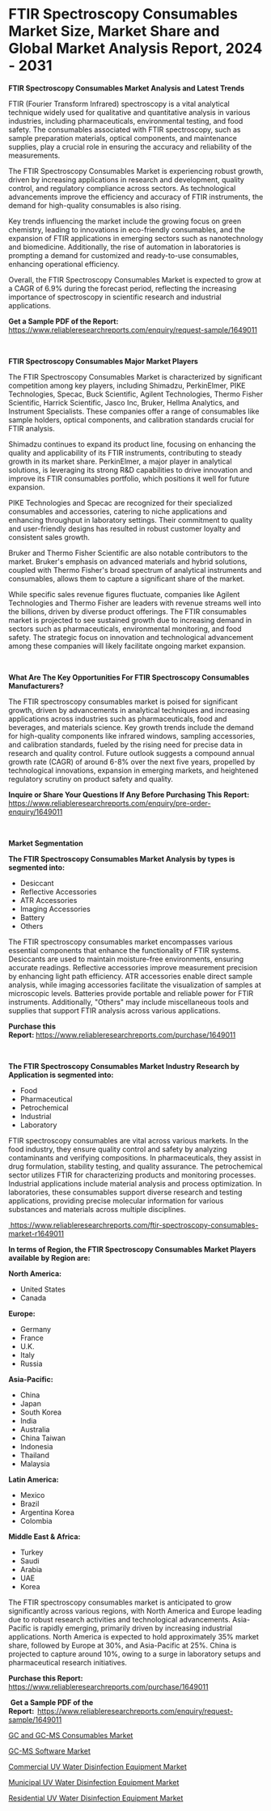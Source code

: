 <p><h1>FTIR Spectroscopy Consumables Market Size, Market Share and Global Market Analysis Report, 2024 - 2031</h1></p><p><strong>FTIR Spectroscopy Consumables Market Analysis and Latest Trends</strong></p>
<p><p>FTIR (Fourier Transform Infrared) spectroscopy is a vital analytical technique widely used for qualitative and quantitative analysis in various industries, including pharmaceuticals, environmental testing, and food safety. The consumables associated with FTIR spectroscopy, such as sample preparation materials, optical components, and maintenance supplies, play a crucial role in ensuring the accuracy and reliability of the measurements.</p><p>The FTIR Spectroscopy Consumables Market is experiencing robust growth, driven by increasing applications in research and development, quality control, and regulatory compliance across sectors. As technological advancements improve the efficiency and accuracy of FTIR instruments, the demand for high-quality consumables is also rising.</p><p>Key trends influencing the market include the growing focus on green chemistry, leading to innovations in eco-friendly consumables, and the expansion of FTIR applications in emerging sectors such as nanotechnology and biomedicine. Additionally, the rise of automation in laboratories is prompting a demand for customized and ready-to-use consumables, enhancing operational efficiency.</p><p>Overall, the FTIR Spectroscopy Consumables Market is expected to grow at a CAGR of 6.9% during the forecast period, reflecting the increasing importance of spectroscopy in scientific research and industrial applications.</p></p>
<p><strong>Get a Sample PDF of the Report:&nbsp;</strong> <a href="https://www.reliableresearchreports.com/enquiry/request-sample/1649011?utm_campaign=114&utm_medium=2&utm_source=Github&utm_content=ia&utm_term=29122024&utm_id=ftir-spectroscopy-consumables">https://www.reliableresearchreports.com/enquiry/request-sample/1649011</a></p>
<p>&nbsp;</p>
<p><strong>FTIR Spectroscopy Consumables Major Market Players</strong></p>
<p><p>The FTIR Spectroscopy Consumables Market is characterized by significant competition among key players, including Shimadzu, PerkinElmer, PIKE Technologies, Specac, Buck Scientific, Agilent Technologies, Thermo Fisher Scientific, Harrick Scientific, Jasco Inc, Bruker, Hellma Analytics, and Instrument Specialists. These companies offer a range of consumables like sample holders, optical components, and calibration standards crucial for FTIR analysis.</p><p>Shimadzu continues to expand its product line, focusing on enhancing the quality and applicability of its FTIR instruments, contributing to steady growth in its market share. PerkinElmer, a major player in analytical solutions, is leveraging its strong R&D capabilities to drive innovation and improve its FTIR consumables portfolio, which positions it well for future expansion.</p><p>PIKE Technologies and Specac are recognized for their specialized consumables and accessories, catering to niche applications and enhancing throughput in laboratory settings. Their commitment to quality and user-friendly designs has resulted in robust customer loyalty and consistent sales growth.</p><p>Bruker and Thermo Fisher Scientific are also notable contributors to the market. Bruker's emphasis on advanced materials and hybrid solutions, coupled with Thermo Fisher's broad spectrum of analytical instruments and consumables, allows them to capture a significant share of the market.</p><p>While specific sales revenue figures fluctuate, companies like Agilent Technologies and Thermo Fisher are leaders with revenue streams well into the billions, driven by diverse product offerings. The FTIR consumables market is projected to see sustained growth due to increasing demand in sectors such as pharmaceuticals, environmental monitoring, and food safety. The strategic focus on innovation and technological advancement among these companies will likely facilitate ongoing market expansion.</p></p>
<p>&nbsp;</p>
<p><strong>What Are The Key Opportunities For FTIR Spectroscopy Consumables Manufacturers?</strong></p>
<p><p>The FTIR spectroscopy consumables market is poised for significant growth, driven by advancements in analytical techniques and increasing applications across industries such as pharmaceuticals, food and beverages, and materials science. Key growth trends include the demand for high-quality components like infrared windows, sampling accessories, and calibration standards, fueled by the rising need for precise data in research and quality control. Future outlook suggests a compound annual growth rate (CAGR) of around 6-8% over the next five years, propelled by technological innovations, expansion in emerging markets, and heightened regulatory scrutiny on product safety and quality.</p></p>
<p><strong>Inquire or Share Your Questions If Any Before Purchasing This Report:</strong> <a href="https://www.reliableresearchreports.com/enquiry/pre-order-enquiry/1649011?utm_campaign=114&utm_medium=2&utm_source=Github&utm_content=ia&utm_term=29122024&utm_id=ftir-spectroscopy-consumables">https://www.reliableresearchreports.com/enquiry/pre-order-enquiry/1649011</a></p>
<p>&nbsp;</p>
<p><strong>Market Segmentation</strong></p>
<p><strong>The FTIR Spectroscopy Consumables Market Analysis by types is segmented into:</strong></p>
<p><ul><li>Desiccant</li><li>Reflective Accessories</li><li>ATR Accessories</li><li>Imaging Accessories</li><li>Battery</li><li>Others</li></ul></p>
<p><p>The FTIR spectroscopy consumables market encompasses various essential components that enhance the functionality of FTIR systems. Desiccants are used to maintain moisture-free environments, ensuring accurate readings. Reflective accessories improve measurement precision by enhancing light path efficiency. ATR accessories enable direct sample analysis, while imaging accessories facilitate the visualization of samples at microscopic levels. Batteries provide portable and reliable power for FTIR instruments. Additionally, "Others" may include miscellaneous tools and supplies that support FTIR analysis across various applications.</p></p>
<p><strong>Purchase this Report:&nbsp;</strong><a href="https://www.reliableresearchreports.com/purchase/1649011?utm_campaign=114&utm_medium=2&utm_source=Github&utm_content=ia&utm_term=29122024&utm_id=ftir-spectroscopy-consumables">https://www.reliableresearchreports.com/purchase/1649011</a></p>
<p>&nbsp;</p>
<p><strong>The FTIR Spectroscopy Consumables Market Industry Research by Application is segmented into:</strong></p>
<p><ul><li>Food</li><li>Pharmaceutical</li><li>Petrochemical</li><li>Industrial</li><li>Laboratory</li></ul></p>
<p><p>FTIR spectroscopy consumables are vital across various markets. In the food industry, they ensure quality control and safety by analyzing contaminants and verifying compositions. In pharmaceuticals, they assist in drug formulation, stability testing, and quality assurance. The petrochemical sector utilizes FTIR for characterizing products and monitoring processes. Industrial applications include material analysis and process optimization. In laboratories, these consumables support diverse research and testing applications, providing precise molecular information for various substances and materials across multiple disciplines.</p></p>
<p><a href="https://www.reliableresearchreports.com/ftir-spectroscopy-consumables-market-r1649011?utm_campaign=114&utm_medium=2&utm_source=Github&utm_content=ia&utm_term=29122024&utm_id=ftir-spectroscopy-consumables">&nbsp;https://www.reliableresearchreports.com/ftir-spectroscopy-consumables-market-r1649011</a></p>
<p><strong>In terms of Region, the FTIR Spectroscopy Consumables Market Players available by Region are:</strong></p>
<p>
    <p> <strong> North America: </strong>
        <ul>
            <li>United States</li>
            <li>Canada</li>
        </ul>
        </p> 
    <p> <strong> Europe: </strong>
        <ul>
            <li>Germany</li>
            <li>France</li>
            <li>U.K.</li>
            <li>Italy</li>
            <li>Russia</li>
        </ul>
        </p> 
    <p> <strong> Asia-Pacific: </strong>
        <ul>
            <li>China</li>
            <li>Japan</li>
            <li>South Korea</li>
            <li>India</li>
            <li>Australia</li>
            <li>China Taiwan</li>
            <li>Indonesia</li>
            <li>Thailand</li>
            <li>Malaysia</li>
        </ul>
        </p> 
    <p> <strong> Latin America: </strong>
        <ul>
            <li>Mexico</li>
            <li>Brazil</li>
            <li>Argentina Korea</li>
            <li>Colombia</li>
        </ul>
        </p> 
    <p> <strong> Middle East & Africa: </strong>
        <ul>
            <li>Turkey</li>
            <li>Saudi</li>
            <li>Arabia</li>
            <li>UAE</li>
            <li>Korea</li>
        </ul>
    </p>
    </p>
<p><p>The FTIR spectroscopy consumables market is anticipated to grow significantly across various regions, with North America and Europe leading due to robust research activities and technological advancements. Asia-Pacific is rapidly emerging, primarily driven by increasing industrial applications. North America is expected to hold approximately 35% market share, followed by Europe at 30%, and Asia-Pacific at 25%. China is projected to capture around 10%, owing to a surge in laboratory setups and pharmaceutical research initiatives.</p></p>
<p><strong>Purchase this Report: </strong><a href="https://www.reliableresearchreports.com/purchase/1649011?utm_campaign=114&utm_medium=2&utm_source=Github&utm_content=ia&utm_term=29122024&utm_id=ftir-spectroscopy-consumables">https://www.reliableresearchreports.com/purchase/1649011</a></p>
<p>&nbsp;<strong>Get a Sample PDF of the Report:&nbsp;&nbsp;</strong><a href="https://www.reliableresearchreports.com/enquiry/request-sample/1649011?utm_campaign=114&utm_medium=2&utm_source=Github&utm_content=ia&utm_term=29122024&utm_id=ftir-spectroscopy-consumables">https://www.reliableresearchreports.com/enquiry/request-sample/1649011</a></p>
<p><strong></strong></p>
<p><p><a href="https://github.com/alberthagorsuch/Market-Research-Report-List-1/blob/main/gc-and-gc-ms-consumables-market.md?utm_campaign=114&utm_medium=2&utm_source=Github&utm_content=ia&utm_term=29122024&utm_id=ftir-spectroscopy-consumables">GC and GC-MS Consumables Market</a></p><p><a href="https://github.com/donnettaletizia/Market-Research-Report-List-1/blob/main/gc-ms-software-market.md?utm_campaign=114&utm_medium=2&utm_source=Github&utm_content=ia&utm_term=29122024&utm_id=ftir-spectroscopy-consumables">GC-MS Software Market</a></p><p><a href="https://github.com/shondapmbau/Market-Research-Report-List-1/blob/main/commercial-uv-water-disinfection-equipment-market.md?utm_campaign=114&utm_medium=2&utm_source=Github&utm_content=ia&utm_term=29122024&utm_id=ftir-spectroscopy-consumables">Commercial UV Water Disinfection Equipment Market</a></p><p><a href="https://github.com/skerretflossie9297/Market-Research-Report-List-1/blob/main/municipal-uv-water-disinfection-equipment-market.md?utm_campaign=114&utm_medium=2&utm_source=Github&utm_content=ia&utm_term=29122024&utm_id=ftir-spectroscopy-consumables">Municipal UV Water Disinfection Equipment Market</a></p><p><a href="https://github.com/MonroeBullock54/Market-Research-Report-List-1/blob/main/residential-uv-water-disinfection-equipment-market.md?utm_campaign=114&utm_medium=2&utm_source=Github&utm_content=ia&utm_term=29122024&utm_id=ftir-spectroscopy-consumables">Residential UV Water Disinfection Equipment Market</a></p></p>